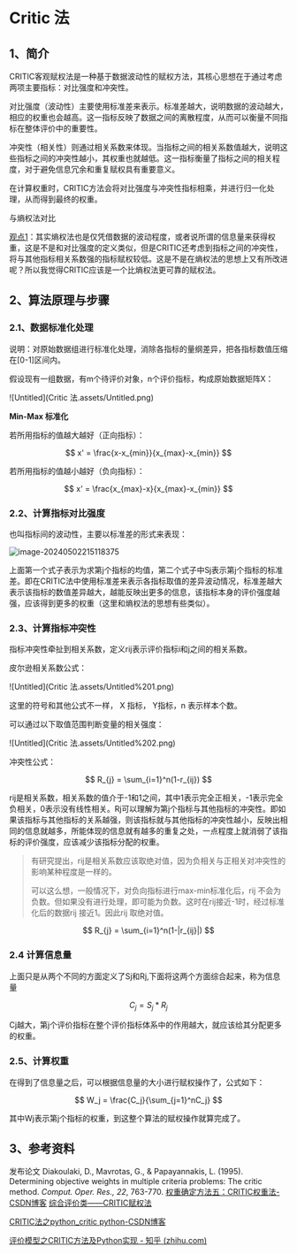 # Critic 法

## 1、简介

CRITIC客观赋权法是一种基于数据波动性的赋权方法，其核心思想在于通过考虑两项主要指标：对比强度和冲突性。

对比强度（波动性）主要使用标准差来表示。标准差越大，说明数据的波动越大，相应的权重也会越高。这一指标反映了数据之间的离散程度，从而可以衡量不同指标在整体评价中的重要性。

冲突性（相关性）则通过相关系数来体现。当指标之间的相关系数值越大，说明这些指标之间的冲突性越小，其权重也就越低。这一指标衡量了指标之间的相关程度，对于避免信息冗余和重复赋权具有重要意义。

在计算权重时，CRITIC方法会将对比强度与冲突性指标相乘，并进行归一化处理，从而得到最终的权重。

与熵权法对比

[观点1](https://mp.weixin.qq.com/s/9Bfof5Dw3OUFuOZ4qChixg)：其实熵权法也是仅凭借数据的波动程度，或者说所谓的信息量来获得权重，这是不是和对比强度的定义类似，但是CRITIC还考虑到指标之间的冲突性，将与其他指标相关系数强的指标赋权较低。这是不是在熵权法的思想上又有所改进呢？所以我觉得CRITIC应该是一个比熵权法更可靠的赋权法。

## 2、**算法原理与步骤**

### 2.1、数据标准化处理

说明：对原始数据组进行标准化处理，消除各指标的量纲差异，把各指标数值压缩在[0-1]区间内。

假设现有一组数据，有m个待评价对象，n个评价指标，构成原始数据矩阵X：

![Untitled](Critic 法.assets/Untitled.png)

 **Min-Max 标准化**

若所用指标的值越大越好（正向指标）：

$$
x' = \frac{x-x_{min}}{x_{max}-x_{min}}
$$

若所用指标的值越小越好（负向指标）：

$$
x' = \frac{x_{max}-x}{x_{max}-x_{min}}
$$

### 2.2、计算指标对比强度

也叫指标间的波动性，主要以标准差的形式来表现：

![image-20240502215118375](Critic法.assets/image-20240502215118375.png)

上面第一个式子表示为求第j个指标的均值，第二个式子中Sj表示第j个指标的标准差。即在CRITIC法中使用标准差来表示各指标取值的差异波动情况，标准差越大表示该指标的数值差异越大，越能反映出更多的信息，该指标本身的评价强度越强，应该得到更多的权重（这里和熵权法的思想有些类似）。

### 2.3、计算指标冲突性

指标冲突性牵扯到相关系数，定义rij表示评价指标i和j之间的相关系数。

皮尔逊相关系数公式：

![Untitled](Critic 法.assets/Untitled%201.png)

这里的符号和其他公式不一样， X 指标， Y指标，n 表示样本个数。

可以通过以下取值范围判断变量的相关强度：

![Untitled](Critic 法.assets/Untitled%202.png)

冲突性公式：

$$
R_{j} = \sum_{i=1}^n(1-r_{ij})
$$

rij是相关系数，相关系数的值介于-1和1之间，其中1表示完全正相关，-1表示完全负相关，0表示没有线性相关。Rj可以理解为第j个指标与其他指标的冲突性。即如果该指标与其他指标的关系越强，则该指标就与其他指标的冲突性越小，反映出相同的信息就越多，所能体现的信息就有越多的重复之处，一点程度上就消弱了该指标的评价强度，应该减少该指标分配的权重。

> 有研究提出，rij是相关系数应该取绝对值，因为负相关与正相关对冲突性的影响某种程度是一样的。
>
> 可以这么想，一般情况下，对负向指标进行max-min标准化后，rij 不会为负数。但如果没有进行处理，即可能为负数。这时在rij接近-1时，经过标准化后的数据rij 接近1。因此rij 取绝对值。

$$
R_{j} = \sum_{i=1}^n(1-|r_{ij}|)
$$

### 2.4 计算信息量

上面只是从两个不同的方面定义了Sj和Rj,下面将这两个方面综合起来，称为信息量

$$
C_j=S_j *R_j
$$

Cj越大，第j个评价指标在整个评价指标体系中的作用越大，就应该给其分配更多的权重。

### 2.5、计算权重

在得到了信息量之后，可以根据信息量的大小进行赋权操作了，公式如下：

$$
W_j = \frac{C_j}{\sum_{j=1}^nC_j}
$$

其中Wj表示第j个指标的权重，到这整个算法的赋权操作就算完成了。

## 3、参考资料

发布论文 Diakoulaki, D., Mavrotas, G., & Papayannakis, L. (1995). Determining objective weights in multiple criteria problems: The critic method. *Comput. Oper. Res., 22*, 763-770.
[权重确定方法五：CRITIC权重法-CSDN博客](https://blog.csdn.net/weixin_53972936/article/details/123337354)
[综合评价类——CRITIC赋权法](https://mp.weixin.qq.com/s/9Bfof5Dw3OUFuOZ4qChixg)

[CRITIC法之python_critic python-CSDN博客](https://blog.csdn.net/qq_25990967/article/details/122811148)

[评价模型之CRITIC方法及Python实现 - 知乎 (zhihu.com)](https://zhuanlan.zhihu.com/p/613319066)